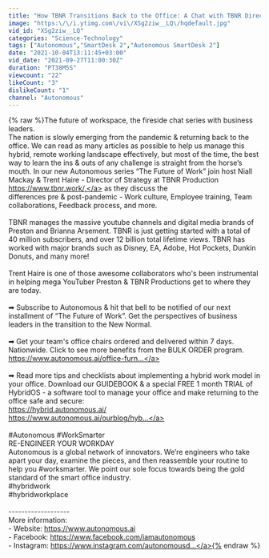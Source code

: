 ```yaml
---
title: "How TBNR Transitions Back to the Office: A Chat with TBNR Director of Strategy Trent Haire"
image: "https:\/\/i.ytimg.com\/vi\/XSg2ziw__LQ\/hqdefault.jpg"
vid_id: "XSg2ziw__LQ"
categories: "Science-Technology"
tags: ["Autonomous","SmartDesk 2","Autonomous SmartDesk 2"]
date: "2021-10-04T13:11:45+03:00"
vid_date: "2021-09-27T11:00:30Z"
duration: "PT38M5S"
viewcount: "22"
likeCount: "3"
dislikeCount: "1"
channel: "Autonomous"
---
```

{% raw %}The future of workspace, the fireside chat series with business leaders. <br />The nation is slowly emerging from the pandemic &amp; returning back to the office. We can read as many articles as possible to help us manage this hybrid, remote working landscape effectively, but most of the time, the best way to learn the ins &amp; outs of any challenge is straight from the horse’s mouth. In our new Autonomous series “The Future of Work” join host Niall Mackay &amp; Trent Haire - Director of Strategy at TBNR Production <a rel="nofollow" target="blank" href="https://www.tbnr.work/,">https://www.tbnr.work/,</a> as they discuss the<br />differences pre &amp; post-pandemic - Work culture, Employee training, Team collaborations, Feedback process, and more.<br /><br />TBNR manages the massive youtube channels and digital media brands of Preston and Brianna Arsement. TBNR is just getting started with a total of 40 million subscribers, and over 12 billion total lifetime views. TBNR has worked with major brands such as Disney, EA, Adobe, Hot Pockets, Dunkin Donuts, and many more!<br /><br />Trent Haire is one of those awesome collaborators who's been instrumental in helping mega YouTuber Preston &amp; TBNR Productions get to where they are today.<br /><br />➡ Subscribe to Autonomous &amp; hit that bell to be notified of our next installment of “The Future of Work”. Get the perspectives of business leaders in the transition to the New Normal. <br /><br />➡ Get your team's office chairs ordered and delivered within 7 days. Nationwide. Click to see more benefits from the BULK ORDER program. <br /><a rel="nofollow" target="blank" href="https://www.autonomous.ai/office-furn...">https://www.autonomous.ai/office-furn...</a><br /><br />➡ Read more tips and checklists about implementing a hybrid work model in your office. Download our GUIDEBOOK &amp; a special FREE 1 month TRIAL of HybridOS - a software tool to manage your office and make returning to the office safe and secure:<br /><a rel="nofollow" target="blank" href="https://hybrid.autonomous.ai/">https://hybrid.autonomous.ai/</a><br /><a rel="nofollow" target="blank" href="https://www.autonomous.ai/ourblog/hyb...">https://www.autonomous.ai/ourblog/hyb...</a><br /><br />#Autonomous #WorkSmarter<br />RE-ENGINEER YOUR WORKDAY<br />Autonomous is a global network of innovators. We’re engineers who take apart your day, examine the pieces, and then reassemble your routine to help you #worksmarter. We point our sole focus towards being the gold standard of the smart office industry.<br />#hybridwork<br />#hybridworkplace<br /><br />-------------------<br />More information:<br />- Website: <a rel="nofollow" target="blank" href="https://www.autonomous.ai">https://www.autonomous.ai</a><br />- Facebook: <a rel="nofollow" target="blank" href="https://www.facebook.com/iamautonomous">https://www.facebook.com/iamautonomous</a><br />- Instagram: <a rel="nofollow" target="blank" href="https://www.instagram.com/autonomousd...">https://www.instagram.com/autonomousd...</a>{% endraw %}

